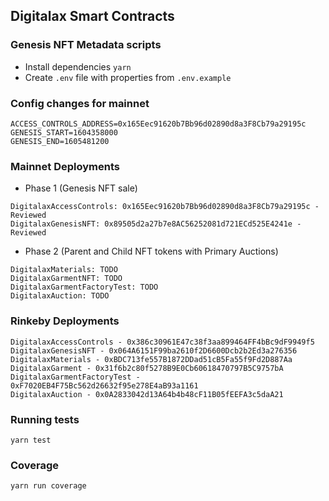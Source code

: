 ## Digitalax Smart Contracts

### Genesis NFT Metadata scripts

* Install dependencies `yarn`
* Create `.env` file with properties from `.env.example` 

### Config changes for mainnet

```
ACCESS_CONTROLS_ADDRESS=0x165Eec91620b7Bb96d02890d8a3F8Cb79a29195c
GENESIS_START=1604358000
GENESIS_END=1605481200
```

### Mainnet Deployments

* Phase 1 (Genesis NFT sale)
```
DigitalaxAccessControls: 0x165Eec91620b7Bb96d02890d8a3F8Cb79a29195c - Reviewed
DigitalaxGenesisNFT: 0x89505d2a27b7e8AC56252081d721ECd525E4241e - Reviewed
```

* Phase 2 (Parent and Child NFT tokens with Primary Auctions)
```
DigitalaxMaterials: TODO
DigitalaxGarmentNFT: TODO
DigitalaxGarmentFactoryTest: TODO
DigitalaxAuction: TODO
```

### Rinkeby Deployments
```
DigitalaxAccessControls - 0x386c30961E47c38f3aa899464FF4bBc9dF9949f5
DigitalaxGenesisNFT - 0x064A6151F99ba2610f2D6600Dcb2b2Ed3a276356
DigitalaxMaterials - 0xBDC713fe557B1872DDad51cB5Fa55f9Fd2D887Aa
DigitalaxGarment - 0x31f6b2c80f5278B9E0Cb60618470797B5C9757bA
DigitalaxGarmentFactoryTest - 0xF7020EB4F75Bc562d26632f95e278E4aB93a1161
DigitalaxAuction - 0x0A2833042d13A64b4b48cF11B05fEEFA3c5daA21
```

### Running tests

```
yarn test
```

### Coverage

```
yarn run coverage
```
